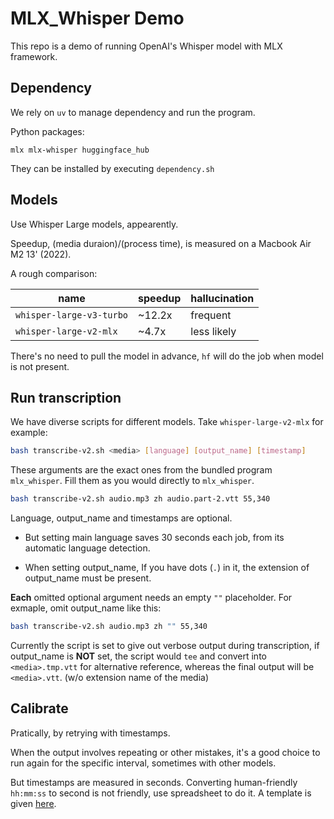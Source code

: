 # MLX_Whisper Demo

This repo is a demo of running OpenAI's Whisper model with MLX framework.

## Dependency

We rely on `uv` to manage dependency and run the program.

Python packages:

`mlx mlx-whisper huggingface_hub`

They can be installed by executing `dependency.sh`

## Models

Use Whisper Large models, appearently.

Speedup, (media duraion)/(process time), is measured on a Macbook Air M2 13' (2022).

A rough comparison:

|name                    |speedup|hallucination|
|------------------------|-------|-------------|
|`whisper-large-v3-turbo`|~12.2x |frequent     |
|`whisper-large-v2-mlx`  |~4.7x  |less likely  |

There's no need to pull the model in advance, `hf` will do the job when model is not present.

## Run transcription

We have diverse scripts for different models. Take `whisper-large-v2-mlx` for example:

```bash
bash transcribe-v2.sh <media> [language] [output_name] [timestamp]
```

These arguments are the exact ones from the bundled program `mlx_whisper`. Fill them as you would directly to `mlx_whisper`.

```bash
bash transcribe-v2.sh audio.mp3 zh audio.part-2.vtt 55,340
```

Language, output_name and timestamps are optional.

- But setting main language saves 30 seconds each job, from its automatic language detection.

- When setting output_name, If you have dots (`.`) in it, the extension of output_name must be present.

**Each** omitted optional argument needs an empty `""` placeholder. For exmaple, omit output_name like this:

```bash
bash transcribe-v2.sh audio.mp3 zh "" 55,340
```

Currently the script is set to give out verbose output during transcription, if output_name is **NOT** set, the script would `tee` and convert into `<media>.tmp.vtt` for alternative reference, whereas the final output will be `<media>.vtt`. (w/o extension name of the media)

## Calibrate

Pratically, by retrying with timestamps.

When the output involves repeating or other mistakes, it's a good choice to run again for the specific interval, sometimes with other models.

But timestamps are measured in seconds. Converting human-friendly `hh:mm:ss` to second is not friendly, use spreadsheet to do it. A template is given [here](https://docs.google.com/spreadsheets/d/1N6zvucsbKoTZsx6R7shLC8piiCQ2Dn4udmLlVOpcrLQ).